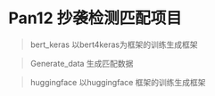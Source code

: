 # Pan12 抄袭检测匹配项目

> bert_keras 以bert4keras为框架的训练生成框架

> Generate_data 生成匹配数据

> huggingface 以huggingface 框架的训练生成框架

